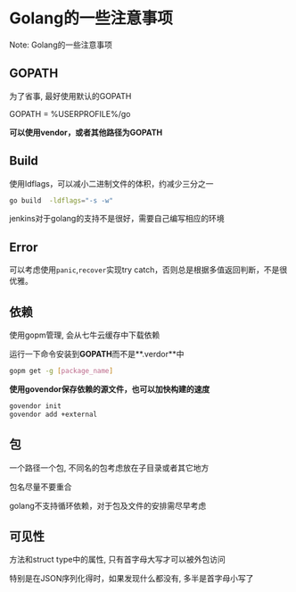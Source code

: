# Golang的一些注意事项

Note: Golang的一些注意事项

## GOPATH

为了省事, 最好使用默认的GOPATH

GOPATH = %USERPROFILE%/go

**可以使用vendor，或者其他路径为GOPATH**

## Build

使用ldflags，可以减小二进制文件的体积，约减少三分之一

```bash
go build  -ldflags="-s -w"
```

jenkins对于golang的支持不是很好，需要自己编写相应的环境

## Error

可以考虑使用`panic`,`recover`实现try catch，否则总是根据多值返回判断，不是很优雅。

## 依赖

使用gopm管理, 会从七牛云缓存中下载依赖

运行一下命令安装到**GOPATH**而不是**.verdor**中

```bash
gopm get -g [package_name]
```

**使用govendor保存依赖的源文件，也可以加快构建的速度**

```bash
govendor init
govendor add +external
```

## 包

一个路径一个包, 不同名的包考虑放在子目录或者其它地方

包名尽量不要重合

golang不支持循环依赖，对于包及文件的安排需尽早考虑

## 可见性

方法和struct type中的属性, 只有首字母大写才可以被外包访问

特别是在JSON序列化得时，如果发现什么都没有, 多半是首字母小写了